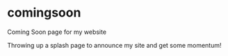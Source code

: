 # comingsoon
Coming Soon page for my website

Throwing up a splash page to announce my site and get some momentum!

